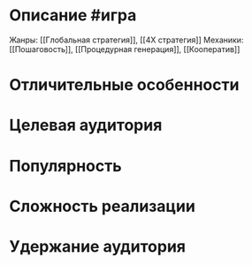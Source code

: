 # Описание #игра
Жанры: [[Глобальная стратегия]],  [[4X стратегия]]
Механики: [[Пошаговость]], [[Процедурная генерация]], [[Кооператив]]
# Отличительные особенности
# Целевая аудитория
# Популярность
# Сложность реализации
# Удержание аудитория